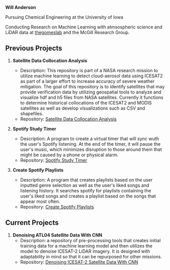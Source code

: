 **Will Anderson**

Pursuing Chemical Engineering at the University of Iowa

Conducting Research on Machine Learning with atmsospheric science and LiDAR data at [thegomeslab](https://github.com/thegomeslab) and the McGill Research Group.

## Previous Projects

1. **Satellite Data Collocation Analysis**
   - Description: This repository is part of a NASA research mission to utilize machine learning to detect cloud-aerosol data using ICESAT2 as part of a larger effort to increase accuracy of severe weather mitigation. The goal of this repository is to identify satellites that may provide verification data by utilizing geospatial tools to analyze and visualize hdf and h5 files from NASA satellites. Currently it functions to determine historical collocations of the ICESAT2 and MODIS satellites as well as develop visualizations such as CSV and shapefiles.
   - Repository: [Satellite Data Collocation Analysis](https://github.com/wndrsn1/MODIS-ICESAT2-Satellite-Data)

2. **Spotify Study Timer**
   - Description: A program to create a virtual timer that will sync wuth the user's Spotify listening. At the end of the timer, it will pause the user's music, which minimizes disruption to those around them that might be caused by a phone or physical alarm.
   - Repository: [Spotify Study Timer]([https://github.com/wndrsn1/Sync-Spotify-to-Timer])

3. **Create Spotify Playlists**
   - Description: A program that creates playlists based on the user inputted genre selection as well as the user's liked songs and listening history. It searches spotify for playlists containing the user's liked songs and creates a playlist based on the songs that appear most often. 
   - Repository: [Create Spotify Playlists](https://github.com/wndrsn1/Create-Spotify-Playlists)

## Current Projects

1. **Denoising ATL04 Satellite Data With CNN**
   - Description: a repository of pre-processing tools that creates initial training data for a machine learning model and then utilizes the model to denoise ICESAT-2 LiDAR imagery. It is designed with adaptability in mind so that it can be repurposed for other missions.
   - Repository: [Denoising ICESAT-2 Satellite Data With CNN](https://github.com/wndrsn1/Denoising-ATL04-Satellite-Data-With-DDPM)

